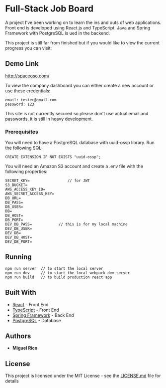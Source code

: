 # Full-Stack Job Board

A project I've been working on to learn the ins and outs of web applications. Front end is developed using React.js and TypeScript. Java and Spring Framework with PostgreSQL is ued in the backend.

This project is still far from finished but if you would like to view the current progress you can visit:

## Demo Link
http://spaceoso.com/

To view the company dashboard you can either create a new account or use these credentials:

````
email: tester@gmail.com
password: 123
````

This site is not currently secured so please don't use actual email and passwords, it is still in heavy development.

### Prerequisites

You will need to have a PostgreSQL database with uuid-ossp library. Run the following SQL:

````
CREATE EXTENSION IF NOT EXISTS "uuid-ossp";
````
You will need an Amazon S3 account and create a .env file with the following properties:
````
SECRET_KEY=                 // for JWT
S3_BUCKET=
AWS_ACCESS_KEY_ID=
AWS_SECRET_ACCESS_KEY=
DB_URL=                     
DB_PASS=
DB_USER=
DB=
DB_HOST=
DB_PORT=
DEV_DB_PASS=            // this is for my local machine
DEV_DB_USER=
DEV_DB=
DEV_DB_HOST=
DEV_DB_PORT=
````

## Running

````
npm run server  // to start the local server
npm run dev     // to start the local webpack dev server
npm run build   // to build production react app 
````

## Built With

* [React](https://reactjs.org/) - Front End
* [TypeScript](https://www.typescriptlang.org/) - Front End
* [Spring Framework](https://spring.io/) - Back End
* [PostgreSQL](https://www.postgresql.org/) - Database

## Authors

* **Miguel Rico**

## License

This project is licensed under the MIT License - see the [LICENSE.md](LICENSE.md) file for details

